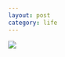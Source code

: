 ```yaml
---
layout: post
category: life
---
```


![](http://wx4.sinaimg.cn/mw690/89d0a2e1ly1fc7s900ni5j211x1kwwz0.jpg)
